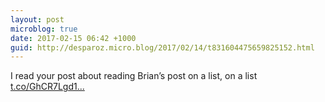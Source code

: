 ```yaml
---
layout: post
microblog: true
date: 2017-02-15 06:42 +1000
guid: http://desparoz.micro.blog/2017/02/14/t831604475659825152.html
---
```

I read your post about reading Brian’s post on a list, on a list [t.co/GhCR7Lgd1...](https://t.co/GhCR7Lgd1K)
